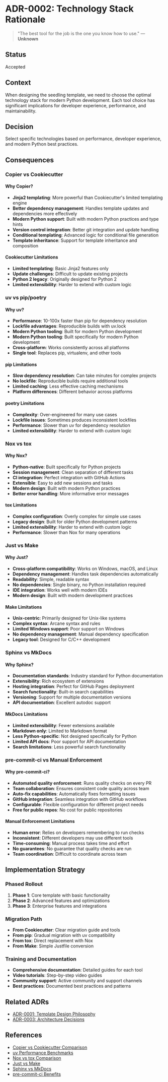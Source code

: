 # ADR-0002: Technology Stack Rationale

> "The best tool for the job is the one you know how to use."
> — **Unknown**

## Status
Accepted

## Context
When designing the seedling template, we need to choose the optimal technology stack for modern Python development. Each tool choice has significant implications for developer experience, performance, and maintainability.

## Decision
Select specific technologies based on performance, developer experience, and modern Python best practices.

## Consequences

### **Copier vs Cookiecutter**

#### **Why Copier?**
- **Jinja2 templating**: More powerful than Cookiecutter's limited templating engine
- **Better dependency management**: Handles template updates and dependencies more effectively
- **Modern Python support**: Built with modern Python practices and type hints
- **Version control integration**: Better git integration and update handling
- **Conditional templating**: Advanced logic for conditional file generation
- **Template inheritance**: Support for template inheritance and composition

#### **Cookiecutter Limitations**
- **Limited templating**: Basic Jinja2 features only
- **Update challenges**: Difficult to update existing projects
- **Python 2 legacy**: Originally designed for Python 2
- **Limited extensibility**: Harder to extend with custom logic

### **uv vs pip/poetry**

#### **Why uv?**
- **Performance**: 10-100x faster than pip for dependency resolution
- **Lockfile advantages**: Reproducible builds with uv.lock
- **Modern Python tooling**: Built for modern Python development
- **Modern Python tooling**: Built specifically for modern Python development
- **Cross-platform**: Works consistently across all platforms
- **Single tool**: Replaces pip, virtualenv, and other tools

#### **pip Limitations**
- **Slow dependency resolution**: Can take minutes for complex projects
- **No lockfile**: Reproducible builds require additional tools
- **Limited caching**: Less effective caching mechanisms
- **Platform differences**: Different behavior across platforms

#### **poetry Limitations**
- **Complexity**: Over-engineered for many use cases
- **Lockfile issues**: Sometimes produces inconsistent lockfiles
- **Performance**: Slower than uv for dependency resolution
- **Limited extensibility**: Harder to extend with custom logic

### **Nox vs tox**

#### **Why Nox?**
- **Python-native**: Built specifically for Python projects
- **Session management**: Clean separation of different tasks
- **CI integration**: Perfect integration with GitHub Actions
- **Extensible**: Easy to add new sessions and tasks
- **Modern design**: Built with modern Python practices
- **Better error handling**: More informative error messages

#### **tox Limitations**
- **Complex configuration**: Overly complex for simple use cases
- **Legacy design**: Built for older Python development patterns
- **Limited extensibility**: Harder to extend with custom logic
- **Performance**: Slower than Nox for many operations

### **Just vs Make**

#### **Why Just?**
- **Cross-platform compatibility**: Works on Windows, macOS, and Linux
- **Dependency management**: Handles task dependencies automatically
- **Readability**: Simple, readable syntax
- **No dependencies**: Single binary, no Python installation required
- **IDE integration**: Works well with modern IDEs
- **Modern design**: Built with modern development practices

#### **Make Limitations**
- **Unix-centric**: Primarily designed for Unix-like systems
- **Complex syntax**: Arcane syntax and rules
- **Limited Windows support**: Poor support on Windows
- **No dependency management**: Manual dependency specification
- **Legacy tool**: Designed for C/C++ development

### **Sphinx vs MkDocs**

#### **Why Sphinx?**
- **Documentation standards**: Industry standard for Python documentation
- **Extensibility**: Rich ecosystem of extensions
- **Hosting integration**: Perfect for GitHub Pages deployment
- **Search functionality**: Built-in search capabilities
- **Versioning**: Support for multiple documentation versions
- **API documentation**: Excellent autodoc support

#### **MkDocs Limitations**
- **Limited extensibility**: Fewer extensions available
- **Markdown only**: Limited to Markdown format
- **Less Python-specific**: Not designed specifically for Python
- **Limited API docs**: Poor support for API documentation
- **Search limitations**: Less powerful search functionality

### **pre-commit-ci vs Manual Enforcement**

#### **Why pre-commit-ci?**
- **Automated quality enforcement**: Runs quality checks on every PR
- **Team collaboration**: Ensures consistent code quality across team
- **Auto-fix capabilities**: Automatically fixes formatting issues
- **GitHub integration**: Seamless integration with GitHub workflows
- **Configurable**: Flexible configuration for different project needs
- **Free for public repos**: No cost for public repositories

#### **Manual Enforcement Limitations**
- **Human error**: Relies on developers remembering to run checks
- **Inconsistent**: Different developers may use different tools
- **Time-consuming**: Manual process takes time and effort
- **No guarantees**: No guarantee that quality checks are run
- **Team coordination**: Difficult to coordinate across team

## Implementation Strategy

### **Phased Rollout**
1. **Phase 1**: Core template with basic functionality
2. **Phase 2**: Advanced features and optimizations
3. **Phase 3**: Enterprise features and integrations

### **Migration Path**
- **From Cookiecutter**: Clear migration guide and tools
- **From pip**: Gradual migration with uv compatibility
- **From tox**: Direct replacement with Nox
- **From Make**: Simple Justfile conversion

### **Training and Documentation**
- **Comprehensive documentation**: Detailed guides for each tool
- **Video tutorials**: Step-by-step video guides
- **Community support**: Active community and support channels
- **Best practices**: Documented best practices and patterns

## Related ADRs
- [ADR-0001: Template Design Philosophy](./0001-template-design.md)
- [ADR-0003: Architecture Decisions](./0003-architecture-decisions.md)

## References
- [Copier vs Cookiecutter Comparison](https://copier.readthedocs.io/en/stable/faq.html#how-does-copier-compare-to-cookiecutter)
- [uv Performance Benchmarks](https://docs.astral.sh/uv/getting-started/installation/)
- [Nox vs tox Comparison](https://nox.thea.codes/en/stable/)
- [Just vs Make](https://just.systems/)
- [Sphinx vs MkDocs](https://www.sphinx-doc.org/en/master/)
- [pre-commit-ci Benefits](https://pre-commit.ci/) 